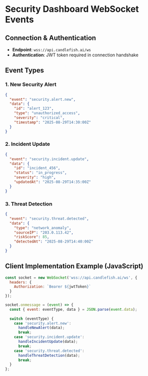 # Security Dashboard WebSocket Events

## Connection & Authentication
- **Endpoint**: `wss://api.candlefish.ai/ws`
- **Authentication**: JWT token required in connection handshake

## Event Types

### 1. New Security Alert
```json
{
  "event": "security.alert.new",
  "data": {
    "id": "alert_123",
    "type": "unauthorized_access",
    "severity": "critical",
    "timestamp": "2025-08-29T14:30:00Z"
  }
}
```

### 2. Incident Update
```json
{
  "event": "security.incident.update",
  "data": {
    "id": "incident_456",
    "status": "in_progress",
    "severity": "high",
    "updatedAt": "2025-08-29T14:35:00Z"
  }
}
```

### 3. Threat Detection
```json
{
  "event": "security.threat.detected",
  "data": {
    "type": "network_anomaly",
    "sourceIP": "203.0.113.42",
    "riskScore": 85,
    "detectedAt": "2025-08-29T14:40:00Z"
  }
}
```

## Client Implementation Example (JavaScript)
```javascript
const socket = new WebSocket('wss://api.candlefish.ai/ws', {
  headers: {
    Authorization: `Bearer ${jwtToken}`
  }
});

socket.onmessage = (event) => {
  const { event: eventType, data } = JSON.parse(event.data);
  
  switch (eventType) {
    case 'security.alert.new':
      handleNewAlert(data);
      break;
    case 'security.incident.update':
      handleIncidentUpdate(data);
      break;
    case 'security.threat.detected':
      handleThreatDetection(data);
      break;
  }
};